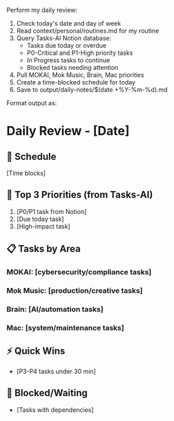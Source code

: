Perform my daily review:

1. Check today's date and day of week
2. Read context/personal/routines.md for my routine
3. Query Tasks-AI Notion database:
   - Tasks due today or overdue
   - P0-Critical and P1-High priority tasks
   - In Progress tasks to continue
   - Blocked tasks needing attention
4. Pull MOKAI, Mok Music, Brain, Mac priorities
5. Create a time-blocked schedule for today
6. Save to output/daily-notes/$(date +%Y-%m-%d).md

Format output as:
# Daily Review - [Date]

## 📅 Schedule
[Time blocks]

## 🎯 Top 3 Priorities (from Tasks-AI)
1. [P0/P1 task from Notion]
2. [Due today task]
3. [High-impact task]

## 📋 Tasks by Area
### MOKAI: [cybersecurity/compliance tasks]
### Mok Music: [production/creative tasks]
### Brain: [AI/automation tasks]
### Mac: [system/maintenance tasks]

## ⚡ Quick Wins
- [P3-P4 tasks under 30 min]

## 🚧 Blocked/Waiting
- [Tasks with dependencies]
